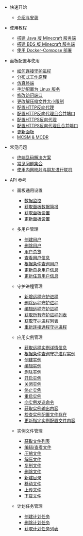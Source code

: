 - 快速开始

  - [介绍与安装](zh-cn/README.md)

- 使用教程

  - [搭建 Java 版 Minecraft 服务端](zh-cn/tutorial/java_windows.md)
  - [搭建 BDS 版 Minecraft 服务端](zh-cn/tutorial/ubuntu_bds.md)
  - [使用 Docker-Compose 部署](zh-cn/tutorial/docker-compose.md)

- 面板配置与使用

  - [如何连接守护进程](zh-cn/tutorial/connect_daemon.md)
  - [分布式工作原理](zh-cn/tutorial/system_structure.md)
  - [仿真终端](zh-cn/tutorial/pty.md)
  - [手动配置为 Linux 服务](zh-cn/tutorial/to_service.md)
  - [修改访问端口](zh-cn/tutorial/modify_port.md)
  - [更改解压缩文件大小限制](zh-cn/tutorial/delete_file_unzip_limit.md)
  - [配置HTTP反向代理](zh-cn/tutorial/simple_reverse_proxy.md)
  - [配置HTTP反向代理且合并端口](http_proxy_merge_ports.md)
  - [配置HTTPS反向代理](zh-cn/tutorial/reverse_proxy+ssl.md)
  - [配置HTTPS反向代理且合并端口](https_proxy_merge_ports.md)
  - [更新面板](zh-cn/tutorial/update_mcsm.md)
  - [MCSM & MCDR](zh-cn/tutorial/mcdr.md)

- 常见问题

  - [终端乱码解决方案](zh-cn/tutorial/code.md)
  - [常见问题集合](zh-cn/qa/common_qa.md)
  - [使用内网映射与朋友进行联机](zh-cn/tutorial/openfrp.md)

- API 参考

  - 面板通用设置

    - [数据监控](zh-cn/panel/overview.md)
    - [获取面板数据简报](zh-cn/remote/get_remote_services_info.md)
    - [获取面板设置](zh-cn/panel/get_settings.md)
    - [更新面板设置](zh-cn/panel/update_settings.md)

  - 多用户管理

    - [创建用户](zh-cn/panel/user_register.md)
    - [删除用户](zh-cn/panel/user_delete.md)
    - [用户总览](zh-cn/panel/user_overview.md)
    - [查看用户信息](zh-cn/panel/info.md)
    - [根据条件查询用户](zh-cn/panel/search.md)
    - [更新自身用户信息](zh-cn/panel/update.md)
    - [更新任意用户信息](zh-cn/panel/update_admin.md)

  - 守护进程管理

    - [新增远程守护进程](zh-cn/remote/new_remote_services.md)
    - [删除远程守护进程](zh-cn/remote/del_remote_services.md)
    - [编辑远程守护进程](zh-cn/remote/edit_remote_services.md)
    - [获取所有守护进程列表](zh-cn/remote/get_daemonlist.md)
    - [获取守护进程列表](zh-cn/remote/get_remote_services.md)
    - [重新连接远程守护进程](zh-cn/remote/reconn_remote_services.md)

  - 应用实例管理

    - [获取远程实例详情信息](zh-cn/instance/get_instance_info.md)
    - [根据条件查询守护进程实例](zh-cn/instance/search_remote_services.md)
    - [创建实例](zh-cn/instance/create_instance.md)
    - [编辑实例](zh-cn/instance/edit_instance.md)
    - [删除实例](zh-cn/instance/delete_instance.md)
    - [开启实例](zh-cn/instance/start_instance.md)
    - [关闭实例](zh-cn/instance/stop_instance.md)
    - [终止实例](zh-cn/instance/kill_instance.md)
    - [重启实例](zh-cn/instance/restart_instance.md)
    - [向实例发送命令](zh-cn/instance/command_instance.md)
    - [获取实例输出内容](zh-cn/instance/instance_output.md)
    - [检查实例配置文件存在](zh-cn/instance/query_instance_configfile.md)
    - [更新指定实例配置文件内容](zh-cn/instance/update_instance_configfilecontent.md)

  - 实例文件管理

    - [获取文件列表](zh-cn/instance/view_instance_fils_list.md)
    - [编辑/查看文件](zh-cn/files/edit_files.md)
    - [压缩文件](zh-cn/files/compress.md)
    - [解压文件](zh-cn/files/uncompress.md)
    - [复制文件](zh-cn/files/copy_files.md)
    - [删除文件](zh-cn/files/delete_files.md)
    - [新建目录](zh-cn/files/mkdir.md)
    - [移动文件](zh-cn/files/move_files.md)
    - [上传文件](zh-cn/files/update_file.md)
    - [下载文件](zh-cn/files/download_file.md)

  - 计划任务管理

    - [创建计划任务](zh-cn/scedule/create_schedule.md)
    - [删除计划任务](zh-cn/scedule/del_scedule.md)
    - [获取计划任务列表](zh-cn/scedule/get_schedule_list.md)
